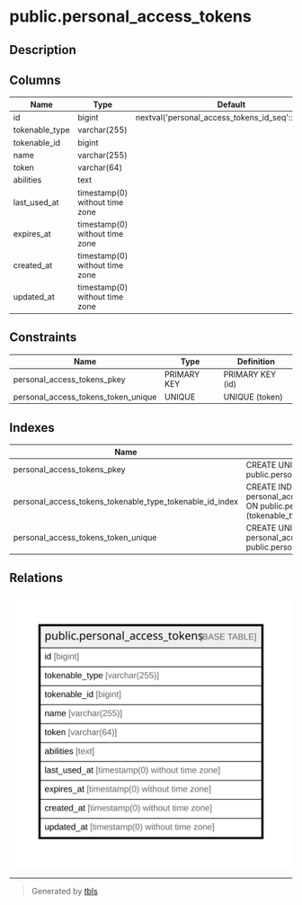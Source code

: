 # public.personal_access_tokens

## Description

## Columns

| Name | Type | Default | Nullable | Children | Parents | Comment |
| ---- | ---- | ------- | -------- | -------- | ------- | ------- |
| id | bigint | nextval('personal_access_tokens_id_seq'::regclass) | false |  |  |  |
| tokenable_type | varchar(255) |  | false |  |  |  |
| tokenable_id | bigint |  | false |  |  |  |
| name | varchar(255) |  | false |  |  |  |
| token | varchar(64) |  | false |  |  |  |
| abilities | text |  | true |  |  |  |
| last_used_at | timestamp(0) without time zone |  | true |  |  |  |
| expires_at | timestamp(0) without time zone |  | true |  |  |  |
| created_at | timestamp(0) without time zone |  | true |  |  |  |
| updated_at | timestamp(0) without time zone |  | true |  |  |  |

## Constraints

| Name | Type | Definition |
| ---- | ---- | ---------- |
| personal_access_tokens_pkey | PRIMARY KEY | PRIMARY KEY (id) |
| personal_access_tokens_token_unique | UNIQUE | UNIQUE (token) |

## Indexes

| Name | Definition |
| ---- | ---------- |
| personal_access_tokens_pkey | CREATE UNIQUE INDEX personal_access_tokens_pkey ON public.personal_access_tokens USING btree (id) |
| personal_access_tokens_tokenable_type_tokenable_id_index | CREATE INDEX personal_access_tokens_tokenable_type_tokenable_id_index ON public.personal_access_tokens USING btree (tokenable_type, tokenable_id) |
| personal_access_tokens_token_unique | CREATE UNIQUE INDEX personal_access_tokens_token_unique ON public.personal_access_tokens USING btree (token) |

## Relations

![er](public.personal_access_tokens.svg)

---

> Generated by [tbls](https://github.com/k1LoW/tbls)
